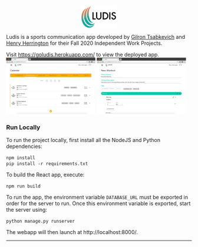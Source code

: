 <p align="center"><img alt="Ludis Logo" src="https://github.com/henryherrington/ludis_images/blob/master/ludis_logo.png" width="20%" align="center"></p>

Ludis is a sports communication app developed by [Gilron Tsabkevich](https://github.com/gilron07) and [Henry Herrington](https://github.com/henryherrington) for their Fall 2020 Independent Work Projects.<br>

Visit https://goludis.herokuapp.com/ to view the deployed app.<br>
<img alt="Ludis Calendar" src="https://github.com/henryherrington/ludis_images/blob/master/ludis_calendar.png" width="48%">
<img alt="Ludis Workout Creation" src="https://github.com/henryherrington/ludis_images/blob/master/ludis_workout_creation.png" width="48%"><br>

### Run Locally

To run the project locally, first install all the NodeJS and Python dependencies:

```
npm install
pip install -r requirements.txt
```

To build the React app, execute:

```
npm run build
```

To run the app, the environment variable `DATABASE_URL` must be exported in order for the server to run. Once this environment variable is exported, start the server using:

```
python manage.py runserver
```

The webapp will then launch at http://localhost:8000/.

<hr>
